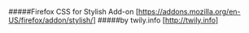 #####Firefox CSS for Stylish Add-on [https://addons.mozilla.org/en-US/firefox/addon/stylish/]
#####by twily.info [http://twily.info]
